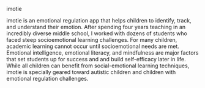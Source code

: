 imotie

imotie is an emotional regulation app that helps children to identify, track, and understand their emotion.  After spending four years teaching in an incredibly diverse middle school, I worked with dozens of students who faced steep socioemotional learning challenges. For many children, academic learning cannot occur until socioemotional needs are met. Emotional intelligence, emotional literacy, and mindfulness are major factors that set students up for success and and build self-efficacy later in life.  While all children can benefit from social-emotional learning techniques, imotie is specially geared toward autistic children and children with emotional regulation challenges.
